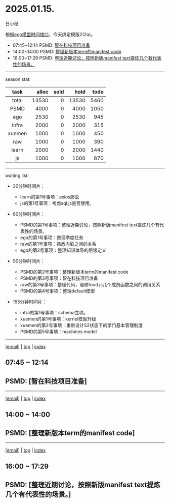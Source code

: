 # 2025.01.15.
日小结

<a id="top"></a>
根据[ego模型时间接口](https://gitee.com/hyg/blog/blob/master/timeflow.md)，今天绑定模版2(2a)。

<a id="index"></a>
- 07:45~12:14	PSMD: [智在科技项目准备](#20250115074500)
- 14:00~14:00	PSMD: [整理新版本term的manifest code](#20250115140000)
- 16:00~17:29	PSMD: [整理近期讨论，按照新版manifest text提炼几个有代表性的场景。](#20250115160000)

---
season stat:

| task | alloc | sold | hold | todo |
| :---: | ---: | ---: | ---: | ---: |
| total | 13530 | 0 | 13530 | 5460 |
| PSMD | 4000 | 0 | 4000 | 1050 |
| ego | 2530 | 0 | 2530 | 945 |
| infra | 2000 | 0 | 2000 | 315 |
| xuemen | 1000 | 0 | 1000 | 450 |
| raw | 1000 | 0 | 1000 | 390 |
| learn | 2000 | 0 | 2000 | 1440 |
| js | 1000 | 0 | 1000 | 870 |

---
waiting list:


- 30分钟时间片：
  - learn的第1号事项：axios爬虫
  - js的第1号事项：考虑sql.js是否使用。

- 60分钟时间片：
  - PSMD的第1号事项：整理近期讨论，按照新版manifest text提炼几个有代表性的场景。
  - ego的第1号事项：整理季度任务
  - raw的第1号事项：熟悉内脏之间的关系
  - ego的第2号事项：整理知识体系的层级定义

- 90分钟时间片：
  - PSMD的第2号事项：整理新版本term的manifest code
  - PSMD的第3号事项：智在科技项目准备
  - raw的第3号事项：整理代码，理顺food.js几个成员函数之间的调用关系
  - PSMD的第4号事项：整理default模型

- 195分钟时间片：
  - infra的第1号事项：schema立项。
  - xuemen的第1号事项：kernel模型升级
  - xuemen的第2号事项：重新设计S2状态下的学门基本管理制度
  - PSMD的第5号事项：machines model

---
<a href="mailto:huangyg@mars22.com?subject=关于2025.01.15.[智在科技项目准备]任务&body=日期: 2025.01.15.%0D%0A序号: 5%0D%0A手稿:../../draft/2025/20250115.01.md%0D%0A---请勿修改邮件主题及以上内容 从下一行开始写您的想法---%0D%0A">[email]</a> | [top](#top) | [index](#index)
<a id="20250115074500"></a>
## 07:45 ~ 12:14
## PSMD: [智在科技项目准备]


---
<a href="mailto:huangyg@mars22.com?subject=关于2025.01.15.[整理新版本term的manifest code]任务&body=日期: 2025.01.15.%0D%0A序号: 7%0D%0A手稿:../../draft/2025/20250115.02.md%0D%0A---请勿修改邮件主题及以上内容 从下一行开始写您的想法---%0D%0A">[email]</a> | [top](#top) | [index](#index)
<a id="20250115140000"></a>
## 14:00 ~ 14:00
## PSMD: [整理新版本term的manifest code]


---
<a href="mailto:huangyg@mars22.com?subject=关于2025.01.15.[整理近期讨论，按照新版manifest text提炼几个有代表性的场景。]任务&body=日期: 2025.01.15.%0D%0A序号: 9%0D%0A手稿:../../draft/2025/20250115.03.md%0D%0A---请勿修改邮件主题及以上内容 从下一行开始写您的想法---%0D%0A">[email]</a> | [top](#top) | [index](#index)
<a id="20250115160000"></a>
## 16:00 ~ 17:29
## PSMD: [整理近期讨论，按照新版manifest text提炼几个有代表性的场景。]

